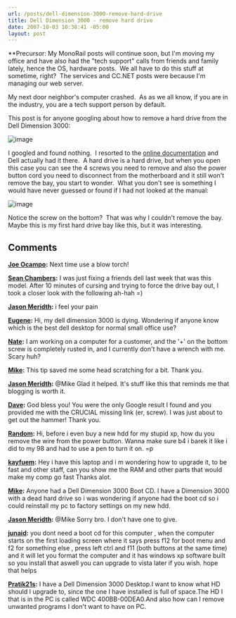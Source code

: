 ```yaml
---
url: /posts/dell-dimension-3000-remove-hard-drive
title: Dell Dimension 3000 - remove hard drive
date: 2007-10-03 10:38:41 -05:00
layout: post
---
```


**Precursor: My MonoRail posts will continue soon, but I'm moving my office and have also had the "tech support" calls from friends and family lately, hence the OS, hardware posts.  We all have to do this stuff at sometime, right?  The services and CC.NET posts were because I'm managing our web server.

My next door neighbor's computer crashed.  As as we all know, if you are in the industry, you are a tech support person by default.

This post is for anyone googling about how to remove a hard drive from the Dell Dimension 3000:

![image](jasonmeridth/files/2011/03DellDimension3000removeharddrive_5C7A/image_thumb_1.png)

I googled and found nothing.  I resorted to the [online documentation](http://support.dell.com/support/edocs/systems/dim3000/en/SM/parts.htm) and Dell actually had it there.  A hard drive is a hard drive, but when you open this case you can see the 4 screws you need to remove and also the power button cord you need to disconnect from the motherboard and it still won't remove the bay, you start to wonder.  What you don't see is something I would have never guessed or found if I had not looked at the manual:

![image](jasonmeridth/files/2011/03DellDimension3000removeharddrive_5C7A/image_thumb_2.png)

Notice the screw on the bottom?  That was why I couldn't remove the bay.  Maybe this is my first hard drive bay like this, but it was interesting.

## Comments

**[Joe Ocampo](#138 "2007-10-03 17:27:44"):** Next time use a blow torch!

**[Sean Chambers](#139 "2007-10-03 19:26:06"):** I was just fixing a friends dell last week that was this model. After 10 minutes of cursing and trying to force the drive bay out, I took a closer look with the following ah-hah =)

**[Jason Meridth](#140 "2007-10-03 19:35:21"):** i feel your pain

**[Eugene](#141 "2008-01-14 10:21:32"):** Hi, my dell dimension 3000 is dying. Wondering if anyone know which is the best dell desktop for normal small office use?

**[Nate](#142 "2008-03-18 15:04:08"):** I am working on a computer for a customer, and the '+' on the bottom screw is completely rusted in, and I currently don't have a wrench with me. Scary huh?

**[Mike](#143 "2008-07-20 02:01:00"):** This tip saved me some head scratching for a bit. Thank you.

**[Jason Meridth](#144 "2008-07-20 03:26:34"):** @Mike Glad it helped. It's stuff like this that reminds me that blogging is worth it.

**[Dave](#145 "2008-08-03 21:30:14"):** God bless you! You were the only Google result I found and you provided me with the CRUCIAL missing link (er, screw). I was just about to get out the hammer! Thank you.

**[Random](#146 "2008-08-04 16:32:15"):** Hi, before i even buy a new hdd for my stupid xp, how du you remove the wire from the power button. Wanna make sure b4 i barek it like i did to my 98 and had to use a pen to turn it on. =p

**[kayfuem](#147 "2008-08-06 13:26:47"):** Hey i have this laptop and i m wondering how to upgrade it, to be fast and other staff, can you show me the RAM and other parts that would make my comp go fast Thanks alot.

**[Mike](#148 "2008-10-28 04:08:17"):** Anyone had a Dell Dimension 3000 Boot CD. I have a Dimension 3000 with a dead hard drive so i was wondering if anyone had the boot cd so i could reinstall my pc to factory settings on my new hdd.

**[Jason Meridth](#149 "2008-10-28 12:05:18"):** @Mike Sorry bro. I don't have one to give.

**[junaid](#150 "2008-11-15 12:05:42"):** you dont need a boot cd for this computer , when the computer starts on the first loading screen where it says press f12 for boot menu and f2 for something else , press left ctrl and f11 (both buttons at the same time) and it will let you format the computer and it has windows xp software built so you install that aswell you can upgrade to vista later if you wish. hope that helps

**[Pratik21s](#519 "2011-12-01 17:57:00"):** I have a Dell Dimension 3000 Desktop.I want to know what HD should I upgrade to, since the one I have installed is full of space.The HD I that is in the PC is called WDC 400BB-00DEA0.And also how can I remove unwanted programs I don't want to have on PC.
